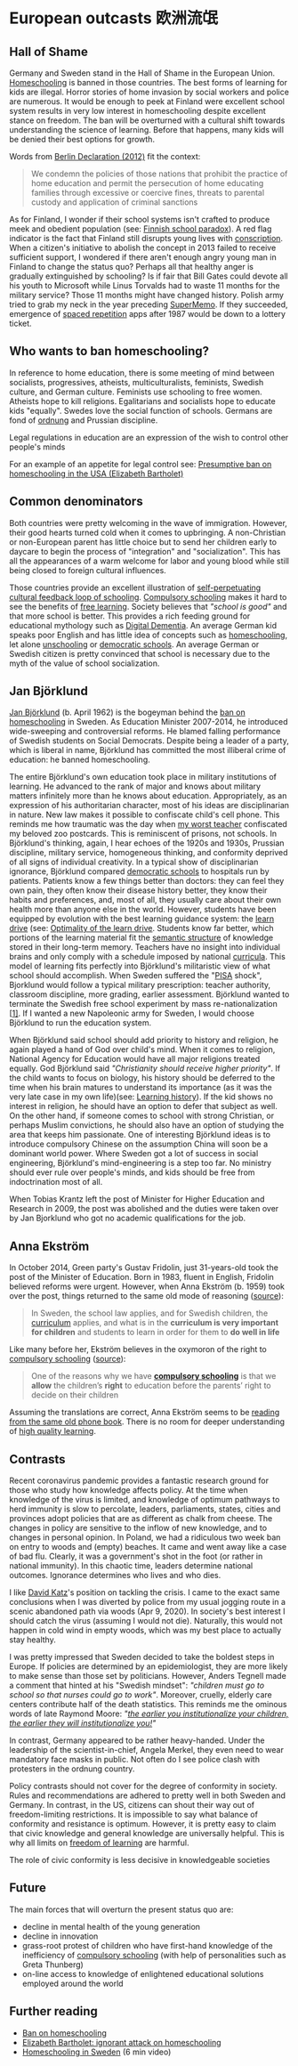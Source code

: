 # European outcasts 欧洲流氓

## Hall of Shame

Germany and Sweden stand in the Hall of Shame in the European Union. [Homeschooling](https://supermemo.guru/wiki/Homeschooling) is banned in those countries. The best forms of learning for kids are illegal. Horror stories of home invasion by social workers and police are numerous. It would be enough to peek at Finland were excellent school system results in very low interest in homeschooling despite excellent stance on freedom. The ban will be overturned with a cultural shift towards understanding the science of learning. Before that happens, many kids will be denied their best options for growth.

Words from [Berlin Declaration (2012)](https://ghex.world/advocacy/declarations/berlin-declaration/) fit the context:

> We condemn the policies of those nations that prohibit the practice of home education and permit the persecution of home educating families through excessive or coercive fines, threats to parental custody and application of criminal sanctions

As for Finland, I wonder if their school systems isn't crafted to produce meek and obedient population (see: [Finnish school paradox](https://supermemo.guru/wiki/Finnish_school_paradox)). A red flag indicator is the fact that Finland still disrupts young lives with [conscription](https://supermemo.guru/wiki/Conscription). When a citizen's initiative to abolish the concept in 2013 failed to receive sufficient support, I wondered if there aren't enough angry young man in Finland to change the status quo? Perhaps all that healthy anger is gradually extinguished by schooling? Is if fair that Bill Gates could devote all his youth to Microsoft while Linus Torvalds had to waste 11 months for the military service? Those 11 months might have changed history. Polish army tried to grab my neck in the year preceding [SuperMemo](https://supermemo.guru/wiki/SuperMemo). If they succeeded, emergence of [spaced repetition](https://supermemo.guru/wiki/Spaced_repetition) apps after 1987 would be down to a lottery ticket.

## Who wants to ban homeschooling?

In reference to home education, there is some meeting of mind between socialists, progressives, atheists, multiculturalists, feminists, Swedish culture, and German culture. Feminists use schooling to free women. Atheists hope to kill religions. Egalitarians and socialists hope to educate kids "equally". Swedes love the social function of schools. Germans are fond of [ordnung](https://en.wiktionary.org/wiki/Ordnung) and Prussian discipline.

Legal regulations in education are an expression of the wish to control other people's minds

For an example of an appetite for legal control see: [Presumptive ban on homeschooling in the USA (Elizabeth Bartholet)](https://supermemo.guru/wiki/Elizabeth_Bartholet:_ignorant_attack_on_homeschooling)

## Common denominators

Both countries were pretty welcoming in the wave of immigration. However, their good hearts turned cold when it comes to upbringing. A non-Christian or non-European parent has little choice but to send her children early to daycare to begin the process of "integration" and "socialization". This has all the appearances of a warm welcome for labor and young blood while still being closed to foreign cultural influences.

Those countries provide an excellent illustration of [self-perpetuating cultural feedback loop of schooling](https://supermemo.guru/wiki/Phone_book). [Compulsory schooling](https://supermemo.guru/wiki/Compulsory_schooling) makes it hard to see the benefits of [free learning](https://supermemo.guru/wiki/Free_learning). Society believes that *"school is good"* and that more school is better. This provides a rich feeding ground for educational mythology such as [Digital Dementia](https://supermemo.guru/wiki/Digital_Dementia). An average German kid speaks poor English and has little idea of concepts such as [homeschooling](https://supermemo.guru/wiki/Homeschooling), let alone [unschooling](https://supermemo.guru/wiki/Unschooling) or [democratic schools](https://supermemo.guru/wiki/Democratic_school). An average German or Swedish citizen is pretty convinced that school is necessary due to the myth of the value of school socialization.

## Jan Björklund

[Jan Björklund](https://en.wikipedia.org/wiki/Jan_Björklund) (b. April 1962) is the bogeyman behind the [ban on homeschooling](https://supermemo.guru/wiki/Ban_on_homeschooling) in Sweden. As Education Minister 2007-2014, he introduced wide-sweeping and controversial reforms. He blamed falling performance of Swedish students on Social Democrats. Despite being a leader of a party, which is liberal in name, Björklund has committed the most illiberal crime of education: he banned homeschooling.

The entire Björklund's own education took place in military institutions of learning. He advanced to the rank of major and knows about military matters infinitely more than he knows about education. Appropriately, as an expression of his authoritarian character, most of his ideas are disciplinarian in nature. New law makes it possible to confiscate child's cell phone. This reminds me how traumatic was the day when [my worst teacher](https://supermemo.guru/wiki/My_worst_teacher) confiscated my beloved zoo postcards. This is reminiscent of prisons, not schools. In Björklund's thinking, again, I hear echoes of the 1920s and 1930s, Prussian discipline, military service, homogeneous thinking, and conformity deprived of all signs of individual creativity. In a typical show of disciplinarian ignorance, Björklund compared [democratic schools](https://supermemo.guru/wiki/Democratic_school) to hospitals run by patients. Patients know a few things better than doctors: they can feel they own pain, they often know their disease history better, they know their habits and preferences, and, most of all, they usually care about their own health more than anyone else in the world. However, students have been equipped by evolution with the best learning guidance system: the [learn drive](https://supermemo.guru/wiki/Learn_drive) (see: [Optimality of the learn drive](https://supermemo.guru/wiki/Optimality_of_the_learn_drive). Students know far better, which portions of the learning material fit the [semantic structure](https://supermemo.guru/wiki/Semantic_network) of knowledge stored in their long-term memory. Teachers have no insight into individual brains and only comply with a schedule imposed by national [curricula](https://supermemo.guru/wiki/Curriculum). This model of learning fits perfectly into Björklund's militaristic view of what school should accomplish. When Sweden suffered the "[PISA](https://supermemo.guru/wiki/PISA) shock", Bjorklund would follow a typical military prescription: teacher authority, classroom discipline, more grading, earlier assessment. Björklund wanted to terminate the Swedish free school experiment by mass re-nationalization [[1\]](http://www.thelocal.se/20140210/sweden-failed-in-decentralizing-schools-report). If I wanted a new Napoleonic army for Sweden, I would choose Björklund to run the education system.

When Björklund said school should add priority to history and religion, he again played a hand of God over child's mind. When it comes to religion, National Agency for Education would have all major religions treated equally. God Björklund said *"Christianity should receive higher priority"*. If the child wants to focus on biology, his history should be deferred to the time when his brain matures to understand its importance (as it was the very late case in my own life)(see: [Learning history](https://supermemo.guru/wiki/Learning_history)). If the kid shows no interest in religion, he should have an option to defer that subject as well. On the other hand, if someone comes to school with strong Christian, or perhaps Muslim convictions, he should also have an option of studying the area that keeps him passionate. One of interesting Björklund ideas is to introduce compulsory Chinese on the assumption China will soon be a dominant world power. Where Sweden got a lot of success in social engineering, Björklund's mind-engineering is a step too far. No ministry should ever rule over people's minds, and kids should be free from indoctrination most of all.

When Tobias Krantz left the post of Minister for Higher Education and Research in 2009, the post was abolished and the duties were taken over by Jan Bjorklund who got no academic qualifications for the job.

## Anna Ekström

In October 2014, Green party's Gustav Fridolin, just 31-years-old took the post of the Minister of Education. Born in 1983, fluent in English, Fridolin believed reforms were urgent. However, when Anna Ekström (b. 1959) took over the post, things returned to the same old mode of reasoning ([source](https://www.tellerreport.com/news/2019-08-15---minister-of-education-anna-ekström-says-no-to-more-homeschooling-.ryVcojr7NB.html)):

> In Sweden, the school law applies, and for Swedish children, the [curriculum](https://supermemo.guru/wiki/Curriculum) applies, and what is in the **curriculum is very important for children** and students to learn in order for them to **do well in life**

Like many before her, Ekström believes in the oxymoron of the right to [compulsory schooling](https://supermemo.guru/wiki/Compulsory_schooling) ([source](https://www.denandraresan.com/the-history-of-school-in-sweden-and-the-situation-today/)):

> One of the reasons why we have **[compulsory schooling](https://supermemo.guru/wiki/Compulsory_schooling)** is that we **allow** the children’s **right** to education before the parents’ right to decide on their children

Assuming the translations are correct, Anna Ekström seems to be [reading from the same old phone book](https://supermemo.guru/wiki/Phone_book). There is no room for deeper understanding of [high quality learning](https://supermemo.guru/wiki/Free_learning).

## Contrasts

Recent coronavirus pandemic provides a fantastic research ground for those who study how knowledge affects policy. At the time when knowledge of the virus is limited, and knowledge of optimum pathways to herd immunity is slow to percolate, leaders, parliaments, states, cities and provinces adopt policies that are as different as chalk from cheese. The changes in policy are sensitive to the inflow of new knowledge, and to changes in personal opinion. In Poland, we had a ridiculous two week ban on entry to woods and (empty) beaches. It came and went away like a case of bad flu. Clearly, it was a government's shot in the foot (or rather in national immunity). In this chaotic time, leaders determine national outcomes. Ignorance determines who lives and who dies.

I like [David Katz](https://youtu.be/Lze-rMYLf2E)'s position on tackling the crisis. I came to the exact same conclusions when I was diverted by police from my usual jogging route in a scenic abandoned path via woods (Apr 9, 2020). In society's best interest I should catch the virus (assuming I would not die). Naturally, this would not happen in cold wind in empty woods, which was my best place to actually stay healthy.

I was pretty impressed that Sweden decided to take the boldest steps in Europe. If policies are determined by an epidemiologist, they are more likely to make sense than those set by politicians. However, Anders Tegnell made a comment that hinted at his "Swedish mindset": *"children must go to school so that nurses could go to work"*. Moreover, cruelly, elderly care centers contribute half of the death statistics. This reminds me the ominous words of late Raymond Moore: *"[the earlier you institutionalize your children, the earlier they will institutionalize you!](https://supermemo.guru/wiki/Raymond_Moore:_On_early_institutionalization)"*

In contrast, Germany appeared to be rather heavy-handed. Under the leadership of the scientist-in-chief, Angela Merkel, they even need to wear mandatory face masks in public. Not often do I see police clash with protesters in the ordnung country.

Policy contrasts should not cover for the degree of conformity in society. Rules and recommendations are adhered to pretty well in both Sweden and Germany. In contrast, in the US, citizens can shout their way out of freedom-limiting restrictions. It is impossible to say what balance of conformity and resistance is optimum. However, it is pretty easy to claim that civic knowledge and general knowledge are universally helpful. This is why all limits on [freedom of learning](https://supermemo.guru/wiki/Free_learning) are harmful.

The role of civic conformity is less decisive in knowledgeable societies

## Future

The main forces that will overturn the present status quo are:

- decline in mental health of the young generation
- decline in innovation
- grass-root protest of children who have first-hand knowledge of the inefficiency of [compulsory schooling](https://supermemo.guru/wiki/Compulsory_schooling) (with help of personalities such as Greta Thunberg)
- on-line access to knowledge of enlightened educational solutions employed around the world

## Further reading

- [Ban on homeschooling](https://supermemo.guru/wiki/Ban_on_homeschooling)
- [Elizabeth Bartholet: ignorant attack on homeschooling](https://supermemo.guru/wiki/Elizabeth_Bartholet:_ignorant_attack_on_homeschooling)
- [Homeschooling in Sweden](https://www.youtube.com/watch?v=p2YAD49NQ54) (6 min video)